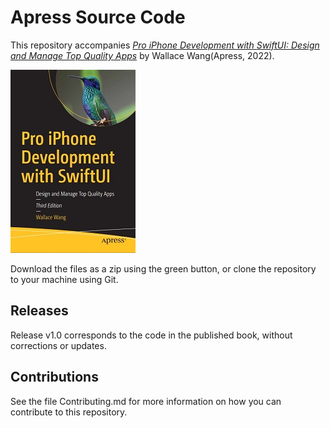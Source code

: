 # Apress Source Code

This repository accompanies [*Pro iPhone Development with SwiftUI: Design and Manage Top Quality Apps*](https://www.link.springer.com/book/10.1007/9781484278260) by Wallace Wang(Apress, 2022).

[comment]: #cover
![Cover image](9781484278260.JPG)

Download the files as a zip using the green button, or clone the repository to your machine using Git.

## Releases

Release v1.0 corresponds to the code in the published book, without corrections or updates.

## Contributions

See the file Contributing.md for more information on how you can contribute to this repository.